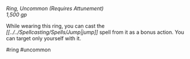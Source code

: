 *Ring, Uncommon (Requires Attunement)*  
*1,500 gp*

While wearing this ring, you can cast the *[[../../Spellcasting/Spells/Jump|jump]]* spell from it as a bonus action. You can target only yourself with it.

#ring #uncommon
